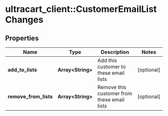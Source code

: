 # ultracart_client::CustomerEmailListChanges

## Properties
Name | Type | Description | Notes
------------ | ------------- | ------------- | -------------
**add_to_lists** | **Array&lt;String&gt;** | Add this customer to these email lists | [optional] 
**remove_from_lists** | **Array&lt;String&gt;** | Remove this customer from these email lists | [optional] 


